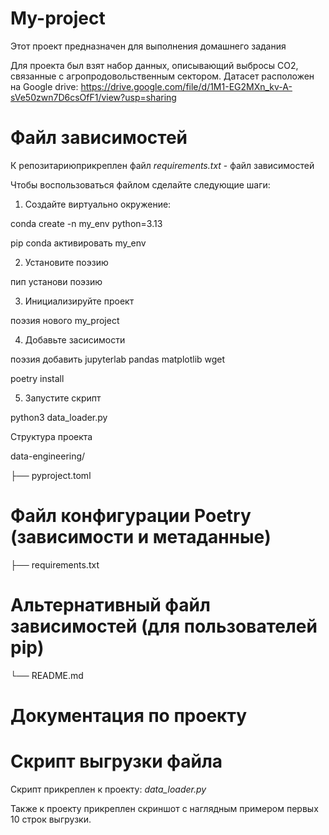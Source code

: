# My-project
Этот проект предназначен для выполнения домашнего задания

Для проекта был взят набор данных, описывающий выбросы CO2, связанные с агропродовольственным сектором. Датасет расположен на Google drive:
https://drive.google.com/file/d/1M1-EG2MXn_kv-A-sVe50zwn7D6csOfF1/view?usp=sharing

# Файл зависимостей
К репозитариюприкреплен файл *requirements.txt* - файл зависимостей

Чтобы воспользоваться файлом сделайте следующие шаги:

1. Создайте виртуально окружение:

conda create -n my_env python=3.13

pip conda активировать my_env

2. Установите поэзию

пип установи поэзию

3. Инициализируйте проект
  
поэзия нового my_project

4. Добавьте засисимости
   
поэзия добавить jupyterlab pandas matplotlib wget

poetry install 

5. Запустите скрипт

python3 data_loader.py

Структура проекта

 data-engineering/ 

├── pyproject.toml 
# Файл конфигурации Poetry (зависимости и метаданные)

├── requirements.txt 
# Альтернативный файл зависимостей (для пользователей pip)

└── README.md 
 # Документация по проекту 

# Cкрипт выгрузки файла
Скрипт прикреплен к проекту: *data_loader.py*

Также к проекту прикреплен скриншот с наглядным примером первых 10 строк выгрузки.

